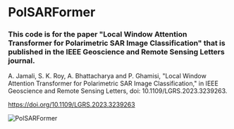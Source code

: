 # PolSARFormer

### This code is for the paper "Local Window Attention Transformer for Polarimetric SAR Image Classification" that is published in the IEEE Geoscience and Remote Sensing Letters journal.

A. Jamali, S. K. Roy, A. Bhattacharya and P. Ghamisi, "Local Window Attention Transformer for Polarimetric SAR Image Classification," in IEEE Geoscience and Remote Sensing Letters, doi: 10.1109/LGRS.2023.3239263.

https://doi.org/10.1109/LGRS.2023.3239263

![PolSARFormer](https://user-images.githubusercontent.com/22929034/214159582-1ca62301-6e91-4bee-a36c-c35ecad2d2b6.png)
